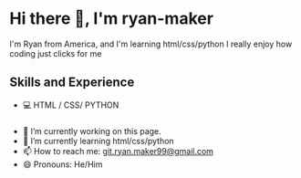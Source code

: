 # Hi there 👋, I'm ryan-maker
I'm Ryan from America, and I'm learning html/css/python I really enjoy how coding just clicks for me

## Skills and Experience
* 💻 HTML / CSS/ PYTHON

### 
- 🔭 I’m currently working on this page. 
- 🌱 I’m currently learning html/css/python 
- 📫 How to reach me: git.ryan.maker99@gmail.com 
- 😄 Pronouns: He/Him
